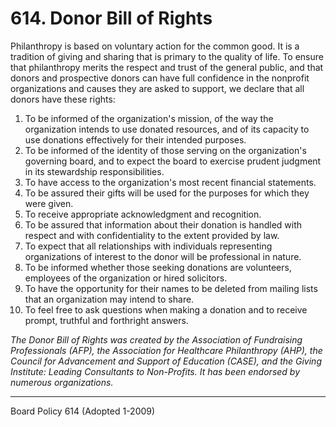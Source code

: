 # 614. Donor Bill of Rights

Philanthropy is based on voluntary action for the common good. It is a tradition of giving and sharing that is primary to the quality of life. To ensure that philanthropy merits the respect and trust of the general public, and that donors and prospective donors can have full confidence in the nonprofit organizations and causes they are asked to support, we declare that all donors have these rights:

1. To be informed of the organization's mission, of the way the organization intends to use donated resources, and of its capacity to use donations effectively for their intended purposes.
2. To be informed of the identity of those serving on the organization's governing board, and to expect the board to exercise prudent judgment in its stewardship responsibilities.
3. To have access to the organization's most recent financial statements.
4. To be assured their gifts will be used for the purposes for which they were given.
5. To receive appropriate acknowledgment and recognition.
6. To be assured that information about their donation is handled with respect and with confidentiality to the extent provided by law.
7. To expect that all relationships with individuals representing organizations of interest to the donor will be professional in nature.
8. To be informed whether those seeking donations are volunteers, employees of the organization or hired solicitors.
9. To have the opportunity for their names to be deleted from mailing lists that an organization may intend to share.
10. To feel free to ask questions when making a donation and to receive prompt, truthful and forthright answers.

<em>The Donor Bill of Rights was created by the Association of Fundraising Professionals (AFP), the Association for Healthcare Philanthropy (AHP), the Council for Advancement and Support of Education (CASE), and the Giving Institute: Leading Consultants to Non-Profits. It has been endorsed by numerous organizations.</em>

---

Board Policy 614 (Adopted 1-2009)
